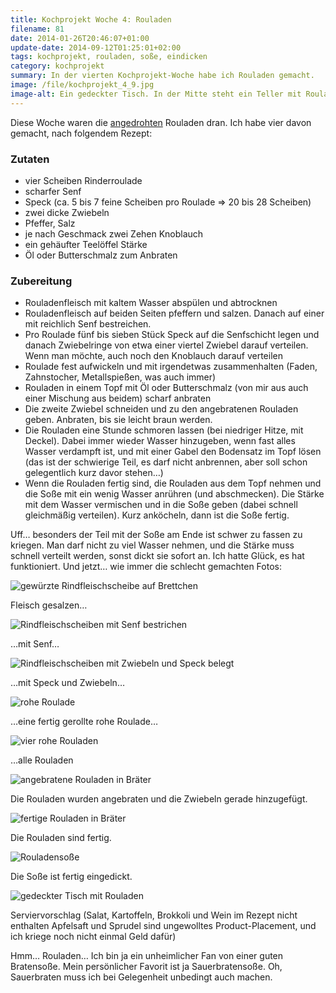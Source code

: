 ```yaml
---
title: Kochprojekt Woche 4: Rouladen
filename: 81
date: 2014-01-26T20:46:07+01:00
update-date: 2014-09-12T01:25:01+02:00
tags: kochprojekt, rouladen, soße, eindicken
category: kochprojekt
summary: In der vierten Kochprojekt-Woche habe ich Rouladen gemacht.
image: /file/kochprojekt_4_9.jpg 
image-alt: Ein gedeckter Tisch. In der Mitte steht ein Teller mit Rouladen drumherum verschiedene Beilagen
---
```


Diese Woche waren die [angedrohten](/blogposts/80) Rouladen dran. Ich habe vier davon gemacht, nach folgendem Rezept:

### Zutaten

- vier Scheiben Rinderroulade
- scharfer Senf
- Speck (ca. 5 bis 7 feine Scheiben pro Roulade => 20 bis 28 Scheiben)
- zwei dicke Zwiebeln
- Pfeffer, Salz
- je nach Geschmack zwei Zehen Knoblauch
- ein gehäufter Teelöffel Stärke
- Öl oder Butterschmalz zum Anbraten

### Zubereitung

- Rouladenfleisch mit kaltem Wasser abspülen und abtrocknen
- Rouladenfleisch auf beiden Seiten pfeffern und salzen. Danach auf einer mit reichlich Senf bestreichen.
- Pro Roulade fünf bis sieben Stück Speck auf die Senfschicht legen und danach Zwiebelringe von etwa einer viertel Zwiebel darauf verteilen. Wenn man möchte, auch noch den Knoblauch darauf verteilen
- Roulade fest aufwickeln und mit irgendetwas zusammenhalten (Faden, Zahnstocher, Metallspießen, was auch immer)
- Rouladen in einem Topf mit Öl oder Butterschmalz (von mir aus auch einer Mischung aus beidem) scharf anbraten
- Die zweite Zwiebel schneiden und zu den angebratenen Rouladen geben. Anbraten, bis sie leicht braun werden.
- Die Rouladen eine Stunde schmoren lassen (bei niedriger Hitze, mit Deckel). Dabei immer wieder Wasser hinzugeben, wenn fast alles Wasser verdampft ist, und mit einer Gabel den Bodensatz im Topf lösen (das ist der schwierige Teil, es darf nicht anbrennen, aber soll schon gelegentlich kurz davor stehen…)
- Wenn die Rouladen fertig sind, die Rouladen aus dem Topf nehmen und die Soße mit ein wenig Wasser anrühren (und abschmecken). Die Stärke mit dem Wasser vermischen und in die Soße geben (dabei schnell gleichmäßig verteilen). Kurz anköcheln, dann ist die Soße fertig.

Uff… besonders der Teil mit der Soße am Ende ist schwer zu fassen zu kriegen. Man darf nicht zu viel Wasser nehmen, und die Stärke muss schnell verteilt werden, sonst dickt sie sofort an. Ich hatte Glück, es hat funktioniert. Und jetzt… wie immer die schlecht gemachten Fotos:

![gewürzte Rindfleischscheibe auf Brettchen](/file/kochprojekt_4_1.jpg)

Fleisch gesalzen…

![Rindfleischscheiben mit Senf bestrichen](/file/kochprojekt_4_2.jpg)

…mit Senf…

![Rindfleischscheiben mit Zwiebeln und Speck belegt](/file/kochprojekt_4_3.jpg)

…mit Speck und Zwiebeln…

![rohe Roulade](/file/kochprojekt_4_4.jpg)

…eine fertig gerollte rohe Roulade…

![vier rohe Rouladen](/file/kochprojekt_4_5.jpg)

…alle Rouladen

![angebratene Rouladen in Bräter](/file/kochprojekt_4_6.jpg)

Die Rouladen wurden angebraten und die Zwiebeln gerade hinzugefügt.

![fertige Rouladen in Bräter](/file/kochprojekt_4_7.jpg)

Die Rouladen sind fertig.

![Rouladensoße](/file/kochprojekt_4_8.jpg)

Die Soße ist fertig eingedickt.

![gedeckter Tisch mit Rouladen](/file/kochprojekt_4_9.jpg)

Serviervorschlag (Salat, Kartoffeln, Brokkoli und Wein im Rezept nicht enthalten Apfelsaft und Sprudel sind ungewolltes Product-Placement, und ich kriege noch nicht einmal Geld dafür)

Hmm… Rouladen… Ich bin ja ein unheimlicher Fan von einer guten Bratensoße. Mein persönlicher Favorit ist ja Sauerbratensoße. Oh, Sauerbraten muss ich bei Gelegenheit unbedingt auch machen.
